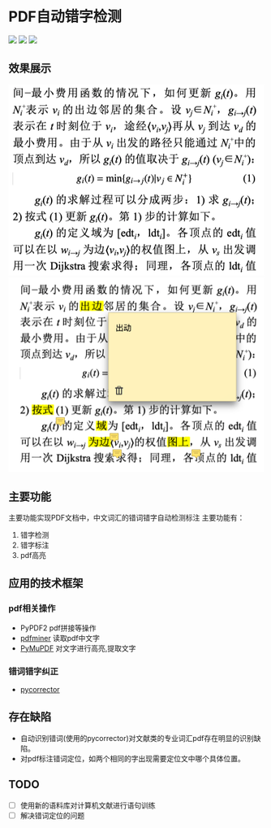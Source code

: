 # PDF自动错字检测
<img src="https://img.shields.io/badge/language-python-green.svg"/>
<img src="https://img.shields.io/github/last-commit/benzj/pdfcorrector.svg"/>
<img src="https://img.shields.io/github/repo-size/benzj/pdfcorrector.svg"/>

## 效果展示
![原始的pdf文档](./docs/images/modify.png)
![原始的pdf文档](./docs/images/org.png)
## 主要功能
主要功能实现PDF文档中，中文词汇的错词错字自动检测标注
主要功能有：
1. 错字检测
2. 错字标注
3. pdf高亮
## 应用的技术框架
### pdf相关操作
- PyPDF2 pdf拼接等操作
- [pdfminer](https://github.com/pdfminer/pdfminer.six) 读取pdf中文字
- [PyMuPDF](https://pymupdf.readthedocs.io/en/latest/) 对文字进行高亮,提取文字
### 错词错字纠正
- [pycorrector](https://github.com/shibing624/pycorrector)

## 存在缺陷
- 自动识别错词(使用的pycorrector)对文献类的专业词汇pdf存在明显的识别缺陷。
- 对pdf标注错词定位，如两个相同的字出现需要定位文中哪个具体位置。

## TODO
- [ ] 使用新的语料库对计算机文献进行语句训练
- [ ] 解决错词定位的问题
